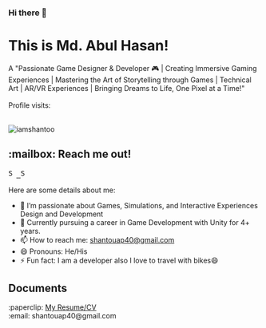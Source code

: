 ### Hi there 👋

<h1>This is Md. Abul Hasan!</h1>
A "Passionate Game Designer & Developer 🎮 | Creating Immersive Gaming Experiences | Mastering the Art of Storytelling through Games | Technical Art | AR/VR Experiences | Bringing Dreams to Life, One Pixel at a Time!"
<br />
<br />
Profile visits:
<br />
<br />
<p align="left"> <img src="https://komarev.com/ghpvc/?username=iamshantoo&label=Views&color=blue&style=plastic" alt="iamshantoo" /> </p>

<h2> :mailbox: Reach me out! </h2>
<p align="left">
  <samp>
<a href="https://www.linkedin.com/in/iam-shanto">
  <img  alt="Shanto's Linkdein" width="16px" src="https://cdn.jsdelivr.net/npm/simple-icons@v3/icons/linkedin.svg" />
</a>
<a href="https://github.com/iamshantoo">
  <img  alt="Shanto's Github" width="16px" src="https://cdn.jsdelivr.net/npm/simple-icons@v3/icons/github.svg" />
</a>
  </samp>
  
 <br>
 </p>

Here are some details about me:

- 🔭 I’m passionate about Games, Simulations, and Interactive Experiences Design and Development
- 🌱 Currently pursuing a career in Game Development with Unity for 4+ years.
- 📫 How to reach me: shantouap40@gmail.com
- 😄 Pronouns: He/His
- ⚡ Fun fact: I am a developer also I love to travel with bikes😄

<h2> Documents </h2>
:paperclip: <a href='https://drive.google.com/file/d/1s7cG6evkjvhmL-WtoiAIbefOgmBSCpCu/view?usp=sharing'>My Resume/CV</a>
<br />
:email: shantouap40@gmail.com
